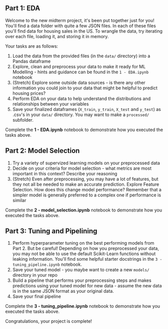## Part 1: EDA

Welcome to the new midterm project, it's been put together just for you!  You'll find a data folder with quite a few JSON files.  In each of these files you'll find data for housing sales in the US.  To wrangle the data, try iterating over each file, loading it, and storing it in memory.

Your tasks are as follows:
1. Load the data from the provided files (in the `data/` directory) into a Pandas dataframe
2. Explore, clean and preprocess your data to make it ready for ML Modelling - hints and guidance can be found in the `1 - EDA.ipynb` notebook
3. (Stretch) Explore some outside data sources - is there any other information you could join to your data that might be helpful to predict housing prices?
4. Perform EDA on your data to help understand the distributions and relationships between your variables
5. Save your finalized dataframes (`X_train`, `y_train`, `X_test` and `y_test`) as .csv's in your `data/` directory. You may want to make a `processed/` subfolder.

Complete the **1 - EDA.ipynb** notebook to demonstrate how you executed the tasks above. 

## Part 2: Model Selection

1. Try a variety of supervized learning models on your preprocessed data
2. Decide on your criteria for model selection - what metrics are most important in this context? Describe your reasoning 
3. (Stretch) Even after preprocessing, you may have a lot of features, but they not all be needed to make an accurate prediction. Explore Feature Selection. How does this change model performance? Remember that a simpler model is generally preferred to a complex one if performance is similar

Complete the **2 - model_selection.ipynb** notebook to demonstrate how you executed the tasks above.

## Part 3: Tuning and Pipelining 

1. Perform hyperparameter tuning on the best performing models from Part 2. But be careful! Depending on how you preprocessed your data, you may not be able to use the default Scikit-Learn functions without leaking information. You'll find some helpful starter docstrings in the `3 - tuning_pipeline.ipynb` notebook.
2. Save your tuned model - you maybe want to create a new `models/` directory in your repo
3. Build a pipeline that performs your preprocessing steps and makes predictions using your tuned model for new data - assume the new data is in the same JSON format as your original data.
4. Save your final pipeline 

Complete the **3 - tuning_pipeline.ipynb** notebook to demonstrate how you executed the tasks above.

Congratulations, your project is complete!
